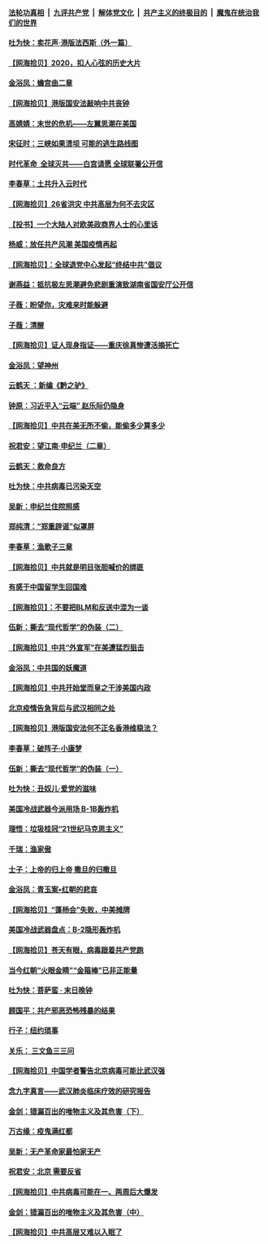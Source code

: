 ####  [法轮功真相](../../../../basic/blob/master/README.md?t=07040031) &nbsp;|&nbsp; [九评共产党](../../../../9ping.md/blob/master/README.md?t=07040031) &nbsp;|&nbsp; [解体党文化](../../../../jtdwh.md/blob/master/README.md?t=07040031)  &nbsp;|&nbsp; [共产主义的终极目的](../../../../gczydzjmd.md/blob/master/README.md?t=07040031) &nbsp;|&nbsp; [魔鬼在统治我们的世界](../../../../mgztzwmdsj.md/blob/master/README.md?t=07040031) 

#### [吐为快：卖花声‧港版法西斯（外一篇）](../pages/nsc993/n12229898.md?t=07040031) 

#### [【网海拾贝】2020，扣人心弦的历史大片](../pages/nsc993/n12229171.md?t=07040031) 

#### [金浴凤：蟾宫曲二章](../pages/nsc993/n12228984.md?t=07040031) 

#### [【网海拾贝】港版国安法敲响中共丧钟](../pages/nsc993/n12226956.md?t=07040031) 

#### [高婧婧：末世的危机——左翼思潮在美国](../pages/nsc993/n12226818.md?t=07040031) 

#### [宋征时：三峡如果溃坝 可能的逃生路线图](../pages/nsc993/n12226226.md?t=07040031) 

#### [时代革命  全球灭共——白宫请愿 全球联署公开信](../pages/nsc993/n12226179.md?t=07040031) 

#### [李春草：土共升入云时代](../pages/nsc993/n12223920.md?t=07040031) 

#### [【网海拾贝】26省洪灾 中共高层为何不去灾区](../pages/nsc993/n12223360.md?t=07040031) 

#### [【投书】一个大陆人对欧美政商界人士的心里话](../pages/nsc993/n12221489.md?t=07040031) 

#### [杨威：放任共产风潮 美国疫情再起](../pages/nsc993/n12220695.md?t=07040031) 

#### [【网海拾贝】：全球退党中心发起“终结中共”倡议](../pages/nsc993/n12220970.md?t=07040031) 

#### [谢燕益：抵抗极左思潮避免悲剧重演致湖南省国安厅公开信](../pages/nsc993/n12218887.md?t=07040031) 

#### [子薇：盼望你，灾难来时能躲避](../pages/nsc993/n12218425.md?t=07040031) 

#### [子薇：清醒](../pages/nsc993/n12218396.md?t=07040031) 

#### [【网海拾贝】证人现身指证——重庆徐真惨遭活摘死亡](../pages/nsc993/n12218278.md?t=07040031) 

#### [金浴凤：望神州](../pages/nsc993/n12218049.md?t=07040031) 

#### [云鹤天 ：新编《黔之驴》](../pages/nsc993/n12218038.md?t=07040031) 

#### [钟原：习近平入“云端” 赵乐际仍隐身](../pages/nsc993/n12217720.md?t=07040031) 

#### [【网海拾贝】中共在美无所不偷，能偷多少算多少](../pages/nsc993/n12216875.md?t=07040031) 

#### [祝君安：望江南·申纪兰（二章）](../pages/nsc993/n12216556.md?t=07040031) 

#### [云鹤天：救命良方](../pages/nsc993/n12216543.md?t=07040031) 

#### [吐为快：中共病毒已污染天空](../pages/nsc993/n12215786.md?t=07040031) 

#### [吴新：申纪兰住院照感](../pages/nsc993/n12215730.md?t=07040031) 

#### [郑纯清：“郑重辟谣”似罩屏](../pages/nsc993/n12215700.md?t=07040031) 

#### [李春草：渔歌子三章](../pages/nsc993/n12215653.md?t=07040031) 

#### [【网海拾贝】中共就是明目张胆喊价的绑匪](../pages/nsc993/n12215381.md?t=07040031) 

#### [有感于中国留学生回国难](../pages/nsc993/n12212960.md?t=07040031) 

#### [【网海拾贝】：不要把BLM和反送中混为一谈](../pages/nsc993/n12213076.md?t=07040031) 

#### [伍新：撕去“现代哲学”的伪装（二）](../pages/nsc993/n12211310.md?t=07040031) 

#### [【网海拾贝】中共“外宣军”在美遭猛烈狙击](../pages/nsc993/n12211190.md?t=07040031) 

#### [金浴凤：中共国的妖魔道](../pages/nsc993/n12208163.md?t=07040031) 

#### [【网海拾贝】中共开始堂而皇之干涉美国内政](../pages/nsc993/n12205646.md?t=07040031) 

#### [北京疫情告急背后与武汉相同之处](../pages/nsc993/n12201610.md?t=07040031) 

#### [【网海拾贝】港版国安法何不正名香港维稳法？](../pages/nsc993/n12203675.md?t=07040031) 

#### [李春草：破阵子·小康梦](../pages/nsc993/n12202996.md?t=07040031) 

#### [伍新：撕去“现代哲学”的伪装（一）](../pages/nsc993/n12202666.md?t=07040031) 

#### [吐为快：丑奴儿·爱党的滋味](../pages/nsc993/n12202630.md?t=07040031) 

#### [美国冷战武器今派用场 B-1B轰炸机](../pages/nsc993/n12202368.md?t=07040031) 

#### [理悟：垃圾桂冠“21世纪马克思主义”](../pages/nsc993/n12201220.md?t=07040031) 

#### [千瑞：渔家傲](../pages/nsc993/n12201174.md?t=07040031) 

#### [士子：上帝的归上帝 撒旦的归撒旦](../pages/nsc993/n12199902.md?t=07040031) 

#### [金浴凤：青玉案•红朝的悲哀](../pages/nsc993/n12199650.md?t=07040031) 

#### [【网海拾贝】“蓬杨会”失败，中美摊牌](../pages/nsc993/n12199598.md?t=07040031) 

#### [美国冷战武器盘点：B-2隐形轰炸机](../pages/nsc993/n12199226.md?t=07040031) 

#### [【网海拾贝】苍天有眼，病毒跟着共产党跑](../pages/nsc993/n12197648.md?t=07040031) 

#### [当今红朝“火眼金睛”“金箍棒”已非正能量](../pages/nsc993/n12196834.md?t=07040031) 

#### [吐为快：菩萨蛮 · 末日晚钟](../pages/nsc993/n12196689.md?t=07040031) 

#### [顾国平：共产邪恶恐怖残暴的结果](../pages/nsc993/n12195238.md?t=07040031) 

#### [行子：纽约琐事](../pages/nsc993/n12194752.md?t=07040031) 

#### [关乐： 三文鱼三三问](../pages/nsc993/n12194626.md?t=07040031) 

#### [【网海拾贝】中国学者警告北京病毒可能比武汉强](../pages/nsc993/n12193964.md?t=07040031) 

#### [念九字真言——武汉肺炎临床疗效的研究报告](../pages/nsc993/n12190804.md?t=07040031) 

#### [金剑：错漏百出的唯物主义及其危害（下）](../pages/nsc993/n12191909.md?t=07040031) 

#### [万古缘：疫鬼满红都](../pages/nsc993/n12191847.md?t=07040031) 

#### [吴新：无产革命家最怕家无产](../pages/nsc993/n12191806.md?t=07040031) 

#### [祝君安：北京 需要反省](../pages/nsc993/n12191766.md?t=07040031) 

#### [【网海拾贝】中共病毒可能在一、两周后大爆发](../pages/nsc993/n12190517.md?t=07040031) 

#### [金剑：错漏百出的唯物主义及其危害（中）](../pages/nsc993/n12188778.md?t=07040031) 

#### [【网海拾贝】中共高层又难以入眠了](../pages/nsc993/n12188425.md?t=07040031) 

